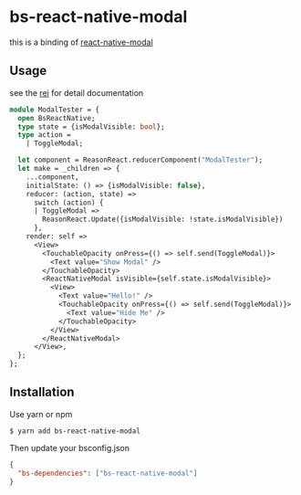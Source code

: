 # bs-react-native-modal

this is a binding of [react-native-modal](https://github.com/react-native-community/react-native-modal)

## Usage

see the [rei](https://github.com/broerjuang/bs-react-native-modal/blob/master/src/ReactNativeModal.rei) for detail documentation

```ocaml
module ModalTester = {
  open BsReactNative;
  type state = {isModalVisible: bool};
  type action =
    | ToggleModal;

  let component = ReasonReact.reducerComponent("ModalTester");
  let make = _children => {
    ...component,
    initialState: () => {isModalVisible: false},
    reducer: (action, state) =>
      switch (action) {
      | ToggleModal =>
        ReasonReact.Update({isModalVisible: !state.isModalVisible})
      },
    render: self =>
      <View>
        <TouchableOpacity onPress={() => self.send(ToggleModal)}>
          <Text value="Show Modal" />
        </TouchableOpacity>
        <ReactNativeModal isVisible={self.state.isModalVisible}>
          <View>
            <Text value="Hello!" />
            <TouchableOpacity onPress={() => self.send(ToggleModal)}>
              <Text value="Hide Me" />
            </TouchableOpacity>
          </View>
        </ReactNativeModal>
      </View>,
  };
};
```

## Installation

Use yarn or npm

```shell
$ yarn add bs-react-native-modal
```

Then update your bsconfig.json

```json
{
  "bs-dependencies": ["bs-react-native-modal"]
}
```

